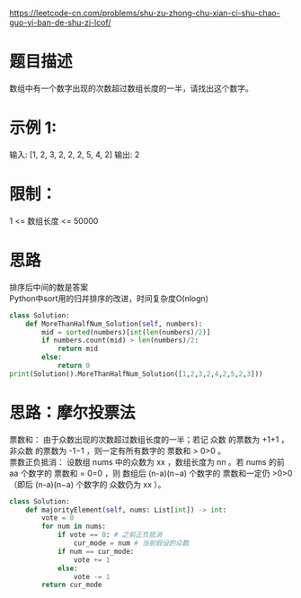 https://leetcode-cn.com/problems/shu-zu-zhong-chu-xian-ci-shu-chao-guo-yi-ban-de-shu-zi-lcof/
# 题目描述
数组中有一个数字出现的次数超过数组长度的一半，请找出这个数字。

# 示例 1:
输入: [1, 2, 3, 2, 2, 2, 5, 4, 2]
输出: 2
 
# 限制：
1 <= 数组长度 <= 50000

# 思路
排序后中间的数是答案   
Python中sort用的归并排序的改进，时间复杂度O(nlogn)

```python
class Solution:
    def MoreThanHalfNum_Solution(self, numbers):
        mid = sorted(numbers)[int(len(numbers)/2)]
        if numbers.count(mid) > len(numbers)/2:
            return mid
        else:
            return 0
print(Solution().MoreThanHalfNum_Solution([1,2,3,2,4,2,5,2,3]))
```
# 思路：摩尔投票法
票数和： 由于众数出现的次数超过数组长度的一半；若记 众数 的票数为 +1+1 ，非众数 的票数为 -1−1 ，则一定有所有数字的 票数和 > 0>0 。  
票数正负抵消： 设数组 nums 中的众数为 xx ，数组长度为 nn 。若 nums 的前 aa 个数字的 票数和 = 0=0 ，则 数组后 (n-a)(n−a) 个数字的 票数和一定仍 >0>0 （即后 (n-a)(n−a) 个数字的 众数仍为 xx ）。

```python
class Solution:
    def majorityElement(self, nums: List[int]) -> int:
        vote = 0
        for num in nums:
            if vote == 0: # 之前正负抵消
                cur_mode = num # 当前假设的众数
            if num == cur_mode:
                vote += 1
            else:
                vote -= 1
        return cur_mode
```